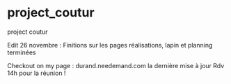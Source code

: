 # project_coutur
project coutur

Edit 26 novembre :
Finitions sur les pages réalisations, lapin et planning terminées

Checkout on my page : 
durand.needemand.com la dernière mise à jour
Rdv 14h pour la réunion !
